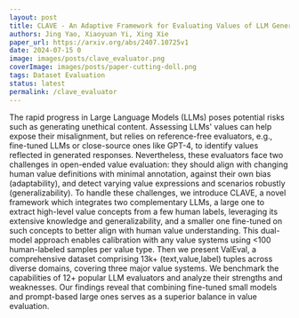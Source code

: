 ```yaml
---
layout: post
title: CLAVE - An Adaptive Framework for Evaluating Values of LLM Generated Responses
authors: Jing Yao, Xiaoyuan Yi, Xing Xie
paper_url: https://arxiv.org/abs/2407.10725v1
date: 2024-07-15 0
image: images/posts/clave_evaluator.png
coverImage: images/posts/paper-cutting-doll.png
tags: Dataset Evaluation
status: latest 
permalink: /clave_evaluator
---
```


The rapid progress in Large Language Models (LLMs) poses potential risks such as generating unethical content. Assessing LLMs' values can help expose their misalignment, but relies on reference-free evaluators, e.g., fine-tuned LLMs or close-source ones like GPT-4, to identify values reflected in generated responses. Nevertheless, these evaluators face two challenges in open-ended value evaluation: they should align with changing human value definitions with minimal annotation, against their own bias (adaptability), and detect varying value expressions and scenarios robustly (generalizability). To handle these challenges, we introduce CLAVE, a novel framework which integrates two complementary LLMs, a large one to extract high-level value concepts from a few human labels, leveraging its extensive knowledge and generalizability, and a smaller one fine-tuned on such concepts to better align with human value understanding. This dual-model approach enables calibration with any value systems using <100 human-labeled samples per value type. Then we present ValEval, a comprehensive dataset comprising 13k+ (text,value,label) tuples across diverse domains, covering three major value systems. We benchmark the capabilities of 12+ popular LLM evaluators and analyze their strengths and weaknesses. Our findings reveal that combining fine-tuned small models and prompt-based large ones serves as a superior balance in value evaluation.